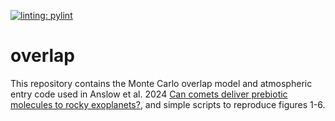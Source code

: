 [![linting: pylint](https://img.shields.io/badge/linting-pylint-yellowgreen)](https://github.com/PyCQA/pylint)

# overlap

This repository contains the Monte Carlo overlap model and atmospheric entry code used in Anslow et al. 2024 [Can comets deliver prebiotic molecules to rocky exoplanets?](https://ui.adsabs.harvard.edu/abs/2023RSPSA.47930434A/abstract), and simple scripts to reproduce figures 1-6.
